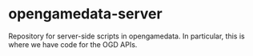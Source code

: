 # opengamedata-server
Repository for server-side scripts in opengamedata. In particular, this is where we have code for the OGD APIs.
